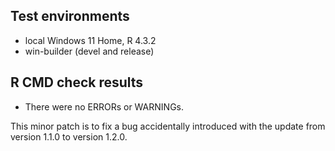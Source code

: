 ## Test environments
* local Windows 11 Home, R 4.3.2
* win-builder (devel and release)

## R CMD check results
* There were no ERRORs or WARNINGs.

This minor patch is to fix a bug accidentally introduced with the update from version 1.1.0 to version 1.2.0.
